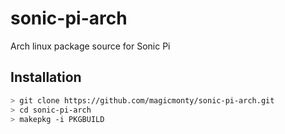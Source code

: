 # sonic-pi-arch
Arch linux package source for Sonic Pi

## Installation
```bash
> git clone https://github.com/magicmonty/sonic-pi-arch.git
> cd sonic-pi-arch
> makepkg -i PKGBUILD
```
